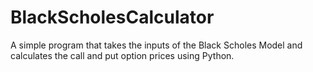 # BlackScholesCalculator
A simple program that takes the inputs of the Black Scholes Model and calculates the call and put option prices using Python.
